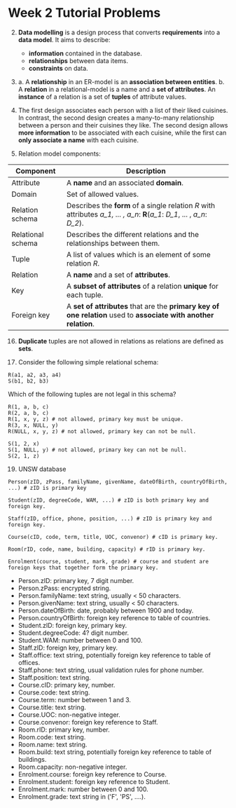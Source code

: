 # Week 2 Tutorial Problems
2. **Data modelling** is a design process that converts **requirements** into a **data model**. It aims to describe:
    - **information** contained in the database.
    - **relationships** between data items.
    - **constraints** on data.

3. a. A **relationship** in an ER-model is an **association between entities**.
   b. A **relation** in a relational-model is a name and a **set of attributes**. 
   An **instance** of a relation is a set of **tuples** of attribute values.

8. The first design associates each person with a list of their liked cuisines. In contrast, the second design creates a many-to-many relationship between a person and their cuisines they like. The second design allows **more information** to be associated with each cuisine, while the first can **only associate a name** with each cuisine.

16. Relation model components:

|Component|Description|
|-|-|
|Attribute|A **name** and an associated **domain**.|
|Domain|Set of allowed values.|
|Relation schema|Describes the **form** of a single relation _R_ with attributes _a_1, ... , a_n_: **R**(_a_1_: _D_1_, ... , _a_n_: _D_2_).|
|Relational schema|Describes the different relations and the relationships between them.|
|Tuple|A list of values which is an element of some relation _R_.|
|Relation|A **name** and a set of **attributes**.|
|Key|A **subset of attributes** of a relation **unique** for each tuple.|
|Foreign key|A **set of attributes** that are the **primary key of one relation** used to **associate with another relation**.|

16. **Duplicate** tuples are not allowed in relations as relations are defined as **sets**.

18. Consider the following simple relational schema:
```
R(a1, a2, a3, a4)
S(b1, b2, b3)
```

Which of the following tuples are not legal in this schema?

```
R(1, a, b, c) 
R(2, a, b, c) 
R(1, x, y, z) # not allowed, primary key must be unique.
R(3, x, NULL, y) 
R(NULL, x, y, z) # not allowed, primary key can not be null.

S(1, 2, x) 
S(1, NULL, y) # not allowed, primary key can not be null.  
S(2, 1, z)
```

19. UNSW database
```
Person(zID, zPass, familyName, givenName, dateOfBirth, countryOfBirth, ...) # zID is primary key

Student(zID, degreeCode, WAM, ...) # zID is both primary key and foreign key.

Staff(zID, office, phone, position, ...) # zID is primary key and foreign key.

Course(cID, code, term, title, UOC, convenor) # cID is primary key.

Room(rID, code, name, building, capacity) # rID is primary key.

Enrolment(course, student, mark, grade) # course and student are foreign keys that together form the primary key.
```

- Person.zID: primary key, 7 digit number.
- Person.zPass: encrypted string.
- Person.familyName: text string, usually < 50 characters.
- Person.givenName: text string, usually < 50 characters.
- Person.dateOfBirth: date, probably between 1900 and today.
- Person.countryOfBirth: foreign key reference to table of countries.
- Student.zID: foreign key, primary key.
- Student.degreeCode: 4? digit number.
- Student.WAM: number between 0 and 100.
- Staff.zID: foreign key, primary key.
- Staff.office: text string, potentially foreign key reference to table of offices.
- Staff.phone: text string, usual validation rules for phone number.
- Staff.position: text string.
- Course.cID: primary key, number.
- Course.code: text string.
- Course.term: number between 1 and 3.
- Course.title: text string.
- Course.UOC: non-negative integer.
- Course.convenor: foreign key reference to Staff.
- Room.rID: primary key, number.
- Room.code: text string.
- Room.name: text string.
- Room.build: text string, potentially foreign key reference to table of buildings.
- Room.capacity: non-negative integer.
- Enrolment.course: foreign key reference to Course.
- Enrolment.student: foreign key reference to Student.
- Enrolment.mark: number between 0 and 100.
- Enrolment.grade: text string in ('F', 'PS', ....).
